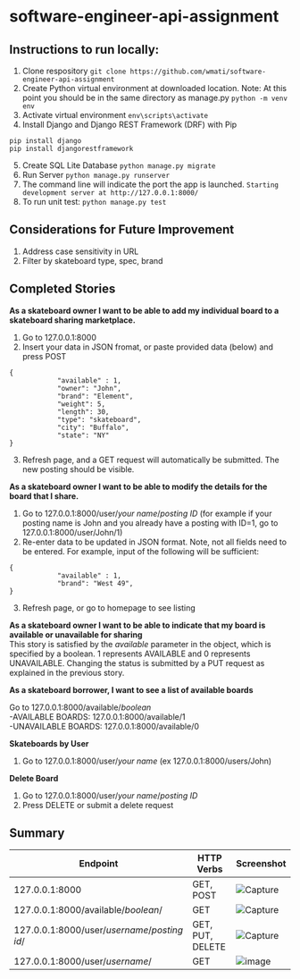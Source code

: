 # software-engineer-api-assignment
## Instructions to run locally:
1. Clone respository 
```git clone https://github.com/wmati/software-engineer-api-assignment```
2. Create Python virtual environment at downloaded location. Note: At this point you should be in the same directory as manage.py
```python -m venv env```
3. Activate virtual environment
```env\scripts\activate```
4. Install Django and Django REST Framework (DRF) with Pip
```
pip install django
pip install djangorestframework
```
5. Create SQL Lite Database
```python manage.py migrate```
6. Run Server
```python manage.py runserver```
7. The command line will indicate the port the app is launched.
```Starting development server at http://127.0.0.1:8000/```
8. To run unit test:
```python manage.py test```

## Considerations for Future Improvement
1. Address case sensitivity in URL
2. Filter by skateboard type, spec, brand

## Completed Stories
<b>As a skateboard owner I want to be able to add my individual board to a skateboard sharing marketplace.</b>
1. Go to 127.0.0.1:8000
2. Insert your data in JSON fromat, or paste provided data (below) and press POST
```
{
            "available" : 1,
            "owner": "John",
            "brand": "Element",
            "weight": 5,
            "length": 30,
            "type": "skateboard",
            "city": "Buffalo",
            "state": "NY"
}
```
3. Refresh page, and a GET request will automatically be submitted. The new posting should be visible.

<b>As a skateboard owner I want to be able to modify the details for the board that I share.</b>
1. Go to 127.0.0.1:8000/user/*your name*/*posting ID*  (for example if your posting name is John and you already have a posting with ID=1, go to 127.0.0.1:8000/user/John/1)
2. Re-enter data to be updated in JSON format. Note, not all fields need to be entered. For example, input of the following will be sufficient:
```
{
            "available" : 1,
            "brand": "West 49",
}
```
3. Refresh page, or go to homepage to see listing

<b>As a skateboard owner I want to be able to indicate that my board is available or unavailable for sharing</b><br/>
This story is satisfied by the *available* parameter in the object, which is specified by a boolean. 1 represents AVAILABLE and 0 represents UNAVAILABLE.
Changing the status is submitted by a PUT request as explained in the previous story.

<b>As a skateboard borrower, I want to see a list of available boards</b><br/>

Go to 127.0.0.1:8000/available/*boolean* <br/>
-AVAILABLE BOARDS: 127.0.0.1:8000/available/1<br/>
-UNAVAILABLE BOARDS: 127.0.0.1:8000/available/0

**Skateboards by User**
1. Go to 127.0.0.1:8000/user/*your name* (ex 127.0.0.1:8000/users/John)

**Delete Board**
1. Go to 127.0.0.1:8000/user/*your name*/*posting ID*
2. Press DELETE or submit a delete request
            
## Summary

| Endpoint | HTTP Verbs | Screenshot |
| --- | --- | --- |
| 127.0.0.1:8000 | GET, POST | ![Capture](https://user-images.githubusercontent.com/14862636/138574907-c4c0ebaf-3c24-4449-9853-0f83cc5007dc.JPG) |
| 127.0.0.1:8000/available/*boolean*/ | GET | ![Capture](https://user-images.githubusercontent.com/14862636/138574917-406165fd-e173-4a2c-ac93-775e0ddabdca.JPG) |
| 127.0.0.1:8000/user/*username*/*posting id*/ | GET, PUT, DELETE | ![Capture](https://user-images.githubusercontent.com/14862636/138575014-74434c45-cfdb-4e19-beb2-00236f11cfad.JPG) |
| 127.0.0.1:8000/user/*username*/| GET | ![image](https://user-images.githubusercontent.com/14862636/138575445-3a2df3f0-71c1-4fa1-ac30-1fa87bd095d2.png) |
